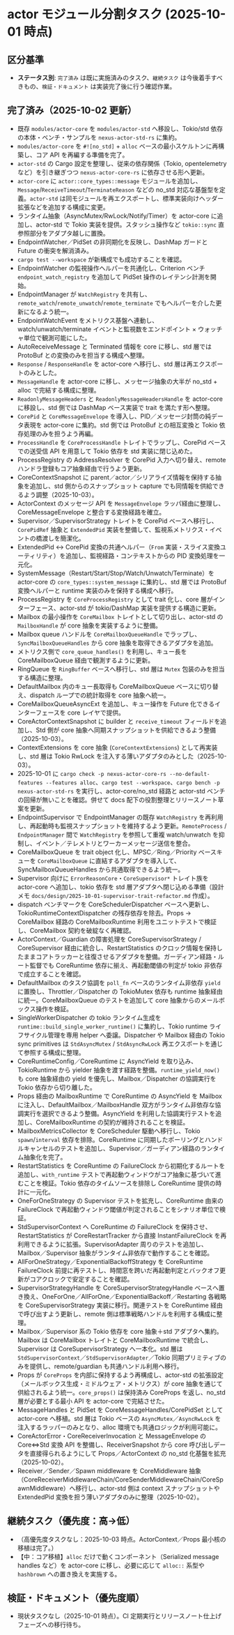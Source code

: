 # actor モジュール分割タスク (2025-10-01 時点)

## 区分基準
- **ステータス別**: `完了済み` は既に実施済みのタスク、`継続タスク` は今後着手すべきもの、`検証・ドキュメント` は実装完了後に行う確認作業。

## 完了済み（2025-10-02 更新）
- 既存 `modules/actor-core` を `modules/actor-std` へ移設し、Tokio/std 依存の本体・ベンチ・サンプルを `nexus-actor-std-rs` に集約。
- `modules/actor-core` を `#![no_std]` + `alloc` ベースの最小スケルトンに再構築し、コア API を再編する準備を完了。
- `actor-std` の Cargo 設定を整理し、従来の依存関係（Tokio, opentelemetry など）を引き継ぎつつ `nexus-actor-core-rs` に依存させる形へ更新。
- `actor-core` に `actor::core_types::message` モジュールを追加し、`Message`/`ReceiveTimeout`/`TerminateReason` などの no_std 対応な基盤型を定義。`actor-std` は同モジュールを再エクスポートし、標準実装向けヘッダー拡張などを追加する構成に変更。
- ランタイム抽象（AsyncMutex/RwLock/Notify/Timer）を actor-core に追加し、actor-std で Tokio 実装を提供。スタッシュ操作など `tokio::sync` 直参照部分をアダプタ越しに置換。
- EndpointWatcher／PidSet の非同期化を反映し、DashMap ガードと Future の衝突を解消済み。
- `cargo test --workspace` が新構成でも成功することを確認。
- EndpointWatcher の監視操作ヘルパーを共通化し、Criterion ベンチ `endpoint_watch_registry` を追加して PidSet 操作のレイテンシ計測を開始。
- EndpointManager が `WatchRegistry` を共有し、`remote_watch`/`remote_unwatch`/`remote_terminate` でもヘルパーを介した更新になるよう統一。
- EndpointWatchEvent をメトリクス基盤へ連動し、watch/unwatch/terminate イベントと監視数をエンドポイント × ウォッチャ単位で観測可能にした。
- AutoReceiveMessage と Terminated 情報を core に移し、std 層では ProtoBuf との変換のみを担当する構成へ整理。
- `Response` / `ResponseHandle` を actor-core へ移行し、std 層は再エクスポートのみとした。
- `MessageHandle` を actor-core に移し、メッセージ抽象の大半が no_std + alloc で完結する構成に整理。
- `ReadonlyMessageHeaders` と `ReadonlyMessageHeadersHandle` を actor-core に移設し、std 側では DashMap ベース実装で trait を満たす形へ整理。
- `CorePid` と `CoreMessageEnvelope` を導入し、PID／メッセージ封筒の純データ表現を actor-core に集約。std 側では ProtoBuf との相互変換と Tokio 依存処理のみを担うよう再編。
- `ProcessHandle` を `CoreProcessHandle` トレイトでラップし、CorePid ベースでの送受信 API を用意して Tokio 依存を std 実装に閉じ込めた。
- ProcessRegistry の AddressResolver を CorePid 入力へ切り替え、remote ハンドラ登録もコア抽象経由で行うよう更新。
- CoreContextSnapshot に parent／actor／シリアライズ情報を保持する抽象を追加し、std 側からのスナップショット capture でも同情報を供給できるよう調整（2025-10-03）。
- ActorContext のメッセージ API を `MessageEnvelope` ラッパ経由に整理し、CoreMessageEnvelope と整合する変換経路を確立。
- Supervisor／SupervisorStrategy トレイトを CorePid ベースへ移行し、`CorePidRef` 抽象と `ExtendedPid` 実装を整備して、監視系メトリクス・イベントの橋渡しを簡潔化。
- ExtendedPid ↔ CorePid 変換の共通ヘルパー（`From` 実装・スライス変換ユーティリティ）を追加し、監視経路・コンテキストからの PID 変換処理を一元化。
- SystemMessage（Restart/Start/Stop/Watch/Unwatch/Terminate）を actor-core の `core_types::system_message` に集約し、std 層では ProtoBuf 変換ヘルパーと runtime 実装のみを保持する構成へ移行。
- ProcessRegistry を `CoreProcessRegistry` として trait 化し、core 層がインターフェース、actor-std が tokio/DashMap 実装を提供する構造に更新。
- Mailbox の最小操作を `CoreMailbox` トレイトとして切り出し、actor-std の `MailboxHandle` が core 抽象を実装するように整備。
- Mailbox queue ハンドルを `CoreMailboxQueueHandle` でラップし、`SyncMailboxQueueHandles` から core 抽象を取得できるアダプタを追加。
- メトリクス側で `core_queue_handles()` を利用し、キュー長を CoreMailboxQueue 経由で観測するように更新。
- RingQueue を `RingBuffer` ベースへ移行し、std 層は `Mutex` 包装のみを担当する構造に整理。
- DefaultMailbox 内のキュー長取得も CoreMailboxQueue ベースに切り替え、dispatch ループでの統計取得を core 抽象へ統一。
- CoreMailboxQueueAsyncExt を追加し、キュー操作を Future 化できるインターフェースを core レイヤで提供。
- CoreActorContextSnapshot に builder と `receive_timeout` フィールドを追加し、Std 側が core 抽象へ同期スナップショットを供給できるよう整備（2025-10-03）。
- ContextExtensions を core 抽象 (`CoreContextExtensions`) として再実装し、std 層は Tokio RwLock を注入する薄いアダプタのみとした（2025-10-03）。
- 2025-10-01 に `cargo check -p nexus-actor-core-rs --no-default-features --features alloc`、`cargo test --workspace`、`cargo bench -p nexus-actor-std-rs` を実行し、actor-core/no_std 経路と actor-std ベンチの回帰が無いことを確認。併せて docs 配下の役割整理とリリースノート草案を更新。
- EndpointSupervisor で EndpointManager の既存 `WatchRegistry` を再利用し、再起動時も監視スナップショットを維持するよう更新。`RemoteProcess` / `EndpointManager` 間で `WatchRegistry` を参照して重複 watch/unwatch を抑制し、イベント／テレメトリとワーカーメッセージ送信を整合。
- CoreMailboxQueue を trait object 化し、MPSC／Ring／Priority ベースキューを `CoreMailboxQueue` に直結するアダプタを導入して、SyncMailboxQueueHandles から共通取得できるよう統一。
- Supervisor 向けに `ErrorReasonCore`・`CoreSupervisor*` トレイト族を actor-core へ追加し、tokio 依存を std 層アダプタへ閉じ込める準備（設計メモ `docs/design/2025-10-01-supervisor-trait-refactor.md` 作成）。
- dispatch ベンチマークを CoreSchedulerDispatcher ベースへ更新し、TokioRuntimeContextDispatcher の残存依存を除去。Props → CoreMailbox 経路の CoreMailboxRuntime 利用をユニットテストで検証し、CoreMailbox 契約を破綻なく再確認。
- ActorContext／Guardian の障害処理を CoreSupervisorStrategy / CoreSupervisor 経由に統合し、RestartStatistics のクロック情報を保持したままコアトラッカーと往復させるアダプタを整備。ガーディアン経路・ルート監督でも CoreRuntime 依存に揃え、再起動閾値の判定が tokio 非依存で成立することを確認。
- DefaultMailbox のタスク協調を `poll_fn` ベースのランタイム非依存 `yield` に置換し、Throttler／Dispatcher の TokioMutex 依存も runtime 抽象経由に統一。CoreMailboxQueue のテストを追加して core 抽象からのメールボックス操作を検証。
- SingleWorkerDispatcher の tokio ランタイム生成を `runtime::build_single_worker_runtime()` に集約し、Tokio runtime ライフサイクル管理を専用 helper へ委譲。Dispatcher や Mailbox 経由の Tokio sync primitives は `StdAsyncMutex` / `StdAsyncRwLock` 再エクスポートを通じて参照する構成に整理。
- CoreRuntimeConfig／CoreRuntime に AsyncYield を取り込み、TokioRuntime から yielder 抽象を渡す経路を整備。`runtime_yield_now()` も core 抽象経由の yield を優先し、Mailbox／Dispatcher の協調実行を Tokio 依存から切り離した。
- Props 経由の MailboxRuntime で CoreRuntime の AsyncYield を Mailbox に注入し、DefaultMailbox／MailboxHandle 双方がランタイム非依存な協調実行を選択できるよう整備。AsyncYield を利用した協調実行テストを追加し、CoreMailboxRuntime の契約が維持されることを検証。
- MailboxMetricsCollector を CoreScheduler 駆動へ移行し、Tokio `spawn`/`interval` 依存を排除。CoreRuntime に同期したポーリングとハンドルキャンセルのテストを追加し、Supervisor／ガーディアン経路のランタイム抽象化を完了。
- RestartStatistics を CoreRuntime の FailureClock から初期化するルートを追加し、`with_runtime` テストで再起動ウィンドウがコア抽象に基づいて進むことを検証。Tokio 依存のタイムソースを排除し CoreRuntime 提供の時計に一元化。
- OneForOneStrategy の Supervisor テストを拡充し、CoreRuntime 由来の FailureClock で再起動ウィンドウ閾値が判定されることをシナリオ単位で検証。
- StdSupervisorContext へ CoreRuntime の FailureClock を保持させ、RestartStatistics が CoreRestartTracker から直接 InstantFailureClock を再利用できるように拡張。SupervisorAdapter 周りのテストを追加し、Mailbox／Supervisor 抽象がランタイム非依存で動作することを確認。
- AllForOneStrategy／ExponentialBackoffStrategy を CoreRuntime FailureClock 前提に再テストし、時間窓を跨いだ再起動判定とバックオフ更新がコアクロックで安定することを確認。
- SupervisorStrategyHandle を CoreSupervisorStrategyHandle ベースへ置き換え、OneForOne／AllForOne／ExponentialBackoff／Restarting 各戦略を CoreSupervisorStrategy 実装に移行。関連テストを CoreRuntime 経由で呼び出すよう更新し、remote 側は標準戦略ハンドルを利用する構成に整理。
- Mailbox／Supervisor 系の Tokio 依存を core 抽象＋std アダプタへ集約。Mailbox は CoreMailbox トレイトと CoreMailboxRuntime で統合し、Supervisor は CoreSupervisorStrategy へ一本化。std 層は `StdSupervisorContext`／`StdSupervisorAdapter`／Tokio 同期プリミティブのみを提供し、remote/guardian も共通ハンドル利用へ移行。
- Props が `CoreProps` を内部に保持するよう再構成し、actor-std の拡張設定（メールボックス生成・ミドルウェア・メトリクス）が core 抽象を通じて供給されるよう統一。`core_props()` は保持済み CoreProps を返し、no_std 層が必要とする最小 API を actor-core で完結させた。
- MessageHandles と PidSet を CoreMessageHandles/CorePidSet として actor-core へ移植。std 層は Tokio ベースの `AsyncMutex`／`AsyncRwLock` を注入するラッパーのみとなり、alloc 環境でも共通ロジックが利用可能に。
- CoreActorError・CoreReceiverInvocation と MessageEnvelope の Core⇔Std 変換 API を整備し、ReceiverSnapshot から core 呼び出しデータを直接得られるようにして Props／ActorContext の no_std 化基盤を拡充（2025-10-02）。
- Receiver／Sender／Spawn middleware を CoreMiddleware 抽象（CoreReceiverMiddlewareChain/CoreSenderMiddlewareChain/CoreSpawnMiddleware）へ移行し、actor-std 側は context スナップショットや ExtendedPid 変換を担う薄いアダプタのみに整理（2025-10-02）。

## 継続タスク（優先度：高→低）
- （高優先度タスクなし：2025-10-03 時点。ActorContext／Props 最小核の移植は完了。）
- 【中：コア移植】`alloc` だけで動くコンポーネント（Serialized message handles など）を actor-core に移し、必要に応じて `alloc::` 系型や `hashbrown` への置き換えを実施する。

## 検証・ドキュメント（優先度順）
- 現状タスクなし（2025-10-01 時点）。CI 定期実行とリリースノート仕上げフェーズへの移行待ち。
